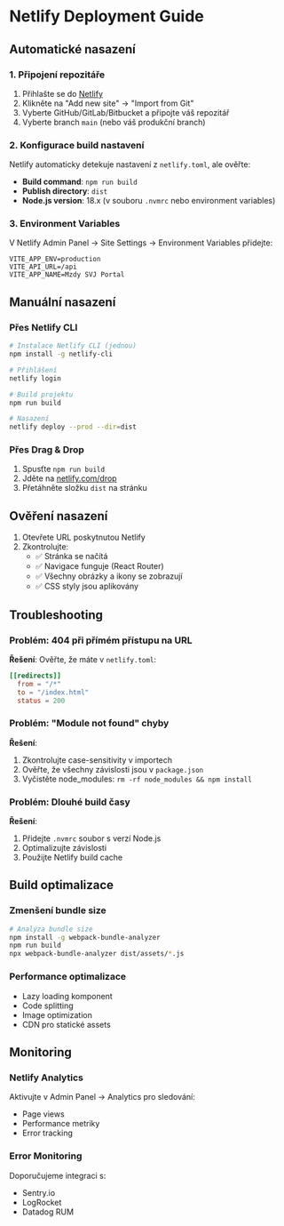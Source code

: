 # Netlify Deployment Guide

## Automatické nasazení

### 1. Připojení repozitáře

1. Přihlašte se do [Netlify](https://netlify.com)
2. Klikněte na "Add new site" → "Import from Git"
3. Vyberte GitHub/GitLab/Bitbucket a připojte váš repozitář
4. Vyberte branch `main` (nebo váš produkční branch)

### 2. Konfigurace build nastavení

Netlify automaticky detekuje nastavení z `netlify.toml`, ale ověřte:

- **Build command**: `npm run build`
- **Publish directory**: `dist`
- **Node.js version**: 18.x (v souboru `.nvmrc` nebo environment variables)

### 3. Environment Variables

V Netlify Admin Panel → Site Settings → Environment Variables přidejte:

```
VITE_APP_ENV=production
VITE_API_URL=/api
VITE_APP_NAME=Mzdy SVJ Portal
```

## Manuální nasazení

### Přes Netlify CLI

```bash
# Instalace Netlify CLI (jednou)
npm install -g netlify-cli

# Přihlášení
netlify login

# Build projektu
npm run build

# Nasazení
netlify deploy --prod --dir=dist
```

### Přes Drag & Drop

1. Spusťte `npm run build`
2. Jděte na [netlify.com/drop](https://app.netlify.com/drop)
3. Přetáhněte složku `dist` na stránku

## Ověření nasazení

1. Otevřete URL poskytnutou Netlify
2. Zkontrolujte:
   - ✅ Stránka se načítá
   - ✅ Navigace funguje (React Router)
   - ✅ Všechny obrázky a ikony se zobrazují
   - ✅ CSS styly jsou aplikovány

## Troubleshooting

### Problém: 404 při přímém přístupu na URL

**Řešení**: Ověřte, že máte v `netlify.toml`:
```toml
[[redirects]]
  from = "/*"
  to = "/index.html"
  status = 200
```

### Problém: "Module not found" chyby

**Řešení**: 
1. Zkontrolujte case-sensitivity v importech
2. Ověřte, že všechny závislosti jsou v `package.json`
3. Vyčistěte node_modules: `rm -rf node_modules && npm install`

### Problém: Dlouhé build časy

**Řešení**:
1. Přidejte `.nvmrc` soubor s verzí Node.js
2. Optimalizujte závislosti
3. Použijte Netlify build cache

## Build optimalizace

### Zmenšení bundle size

```bash
# Analýza bundle size
npm install -g webpack-bundle-analyzer
npm run build
npx webpack-bundle-analyzer dist/assets/*.js
```

### Performance optimalizace

- Lazy loading komponent
- Code splitting
- Image optimization
- CDN pro statické assets

## Monitoring

### Netlify Analytics

Aktivujte v Admin Panel → Analytics pro sledování:
- Page views
- Performance metriky
- Error tracking

### Error Monitoring

Doporučujeme integraci s:
- Sentry.io
- LogRocket
- Datadog RUM
